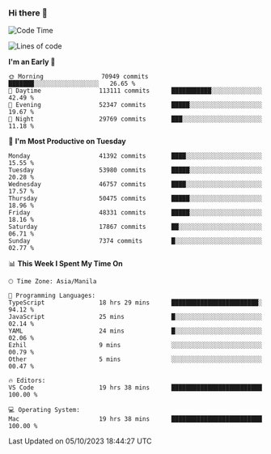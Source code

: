 ### Hi there 👋

<!--START_SECTION:waka-->
![Code Time](http://img.shields.io/badge/Code%20Time-4%2C403%20hrs-blue)

![Lines of code](https://img.shields.io/badge/From%20Hello%20World%20I%27ve%20Written-104.5%20million%20lines%20of%20code-blue)

**I'm an Early 🐤** 

```text
🌞 Morning                70949 commits       ███████░░░░░░░░░░░░░░░░░░   26.65 % 
🌆 Daytime                113111 commits      ███████████░░░░░░░░░░░░░░   42.49 % 
🌃 Evening                52347 commits       █████░░░░░░░░░░░░░░░░░░░░   19.67 % 
🌙 Night                  29769 commits       ███░░░░░░░░░░░░░░░░░░░░░░   11.18 % 
```
📅 **I'm Most Productive on Tuesday** 

```text
Monday                   41392 commits       ████░░░░░░░░░░░░░░░░░░░░░   15.55 % 
Tuesday                  53980 commits       █████░░░░░░░░░░░░░░░░░░░░   20.28 % 
Wednesday                46757 commits       ████░░░░░░░░░░░░░░░░░░░░░   17.57 % 
Thursday                 50475 commits       █████░░░░░░░░░░░░░░░░░░░░   18.96 % 
Friday                   48331 commits       █████░░░░░░░░░░░░░░░░░░░░   18.16 % 
Saturday                 17867 commits       ██░░░░░░░░░░░░░░░░░░░░░░░   06.71 % 
Sunday                   7374 commits        █░░░░░░░░░░░░░░░░░░░░░░░░   02.77 % 
```


📊 **This Week I Spent My Time On** 

```text
🕑︎ Time Zone: Asia/Manila

💬 Programming Languages: 
TypeScript               18 hrs 29 mins      ████████████████████████░   94.12 % 
JavaScript               25 mins             █░░░░░░░░░░░░░░░░░░░░░░░░   02.14 % 
YAML                     24 mins             █░░░░░░░░░░░░░░░░░░░░░░░░   02.06 % 
Ezhil                    9 mins              ░░░░░░░░░░░░░░░░░░░░░░░░░   00.79 % 
Other                    5 mins              ░░░░░░░░░░░░░░░░░░░░░░░░░   00.47 % 

🔥 Editors: 
VS Code                  19 hrs 38 mins      █████████████████████████   100.00 % 

💻 Operating System: 
Mac                      19 hrs 38 mins      █████████████████████████   100.00 % 
```


 Last Updated on 05/10/2023 18:44:27 UTC
<!--END_SECTION:waka-->


<!--
**rad182/rad182** is a ✨ _special_ ✨ repository because its `README.md` (this file) appears on your GitHub profile.

Here are some ideas to get you started:

- 🔭 I’m currently working on ...
- 🌱 I’m currently learning ...
- 👯 I’m looking to collaborate on ...
- 🤔 I’m looking for help with ...
- 💬 Ask me about ...
- 📫 How to reach me: ...
- 😄 Pronouns: ...
- ⚡ Fun fact: ...
-->
